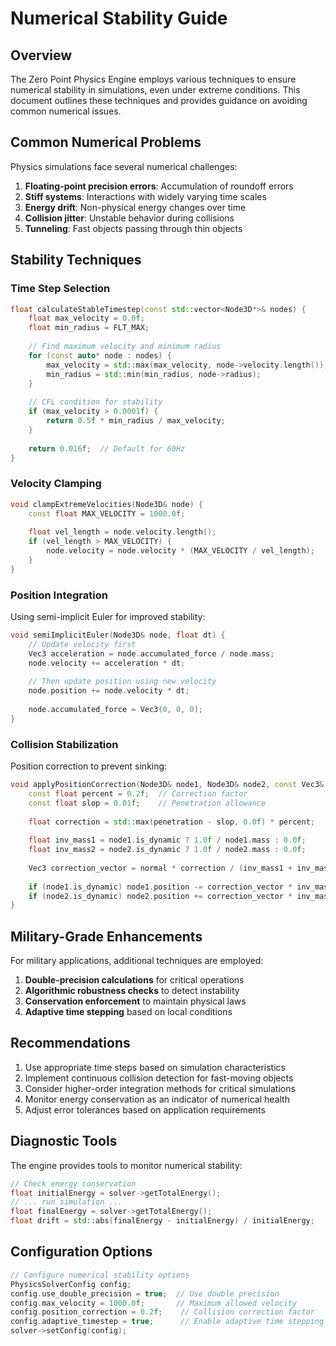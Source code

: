 # Numerical Stability Guide

## Overview

The Zero Point Physics Engine employs various techniques to ensure numerical stability in simulations, even under extreme conditions. This document outlines these techniques and provides guidance on avoiding common numerical issues.

## Common Numerical Problems

Physics simulations face several numerical challenges:

1. **Floating-point precision errors**: Accumulation of roundoff errors
2. **Stiff systems**: Interactions with widely varying time scales
3. **Energy drift**: Non-physical energy changes over time
4. **Collision jitter**: Unstable behavior during collisions
5. **Tunneling**: Fast objects passing through thin objects

## Stability Techniques

### Time Step Selection

```cpp
float calculateStableTimestep(const std::vector<Node3D*>& nodes) {
    float max_velocity = 0.0f;
    float min_radius = FLT_MAX;
    
    // Find maximum velocity and minimum radius
    for (const auto* node : nodes) {
        max_velocity = std::max(max_velocity, node->velocity.length());
        min_radius = std::min(min_radius, node->radius);
    }
    
    // CFL condition for stability
    if (max_velocity > 0.0001f) {
        return 0.5f * min_radius / max_velocity;
    }
    
    return 0.016f;  // Default for 60Hz
}
```

### Velocity Clamping

```cpp
void clampExtremeVelocities(Node3D& node) {
    const float MAX_VELOCITY = 1000.0f;
    
    float vel_length = node.velocity.length();
    if (vel_length > MAX_VELOCITY) {
        node.velocity = node.velocity * (MAX_VELOCITY / vel_length);
    }
}
```

### Position Integration

Using semi-implicit Euler for improved stability:

```cpp
void semiImplicitEuler(Node3D& node, float dt) {
    // Update velocity first
    Vec3 acceleration = node.accumulated_force / node.mass;
    node.velocity += acceleration * dt;
    
    // Then update position using new velocity
    node.position += node.velocity * dt;
    
    node.accumulated_force = Vec3(0, 0, 0);
}
```

### Collision Stabilization

Position correction to prevent sinking:

```cpp
void applyPositionCorrection(Node3D& node1, Node3D& node2, const Vec3& normal, float penetration) {
    const float percent = 0.2f;  // Correction factor
    const float slop = 0.01f;    // Penetration allowance
    
    float correction = std::max(penetration - slop, 0.0f) * percent;
    
    float inv_mass1 = node1.is_dynamic ? 1.0f / node1.mass : 0.0f;
    float inv_mass2 = node2.is_dynamic ? 1.0f / node2.mass : 0.0f;
    
    Vec3 correction_vector = normal * correction / (inv_mass1 + inv_mass2);
    
    if (node1.is_dynamic) node1.position -= correction_vector * inv_mass1;
    if (node2.is_dynamic) node2.position += correction_vector * inv_mass2;
}
```

## Military-Grade Enhancements

For military applications, additional techniques are employed:

1. **Double-precision calculations** for critical operations
2. **Algorithmic robustness checks** to detect instability
3. **Conservation enforcement** to maintain physical laws
4. **Adaptive time stepping** based on local conditions

## Recommendations

1. Use appropriate time steps based on simulation characteristics
2. Implement continuous collision detection for fast-moving objects
3. Consider higher-order integration methods for critical simulations
4. Monitor energy conservation as an indicator of numerical health
5. Adjust error tolerances based on application requirements

## Diagnostic Tools

The engine provides tools to monitor numerical stability:

```cpp
// Check energy conservation
float initialEnergy = solver->getTotalEnergy();
// ... run simulation ...
float finalEnergy = solver->getTotalEnergy();
float drift = std::abs(finalEnergy - initialEnergy) / initialEnergy;
```

## Configuration Options

```cpp
// Configure numerical stability options
PhysicsSolverConfig config;
config.use_double_precision = true;  // Use double precision
config.max_velocity = 1000.0f;       // Maximum allowed velocity
config.position_correction = 0.2f;    // Collision correction factor
config.adaptive_timestep = true;      // Enable adaptive time stepping
solver->setConfig(config);
```
